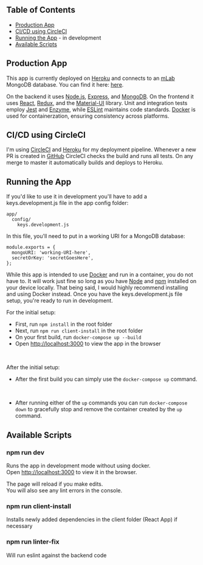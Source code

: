 ## Table of Contents

- [Production App](#production-app)
- [CI/CD using CircleCI](#ci/cd-using-circleci)
- [Running the App](#running-the-app) - in development
- [Available Scripts](#available-scripts)

## Production App

This app is currently deployed on [Heroku](https://heroku.com/) and connects to an [mLab](https://mlab.com/) MongoDB database.  You can find it here: [here](https://secure-caverns-23669.herokuapp.com/).

On the backend it uses [Node.js](https://nodejs.org/en/), [Express](https://expressjs.com/), and [MongoDB](https://www.mongodb.com/).  On the frontend it uses [React](https://reactjs.org/), [Redux](https://redux.js.org/introduction), and the [Material-UI](https://material-ui.com/) library.  Unit and integration tests employ [Jest](https://jestjs.io/en/) and [Enzyme](https://airbnb.io/enzyme/), while [ESLint](https://eslint.org/) maintains code standards.  [Docker](https://www.docker.com/) is used for containerzation, ensuring consistency across platforms.


## CI/CD using CircleCI

I'm using [CircleCI](https://circleci.com/) and [Heroku](https://heroku.com/) for my deployment pipeline.  Whenever a new PR is created in [GitHub](https://github.com/) CircleCI checks the build and runs all tests.  On any merge to master it automatically builds and deploys to Heroku.


## Running the App

If you'd like to use it in development you'll have to add a keys.development.js file in the app config folder:

```
app/
  config/
    keys.development.js
```

In this file, you'll need to put in a working URI for a MongoDB database:

```
module.exports = {
  mongoURI: 'working-URI-here',
  secretOrKey: 'secretGoesHere',
};
```

While this app is intended to use [Docker](https://www.docker.com/) and run in a container, you do not have to. It will work just fine so long as you have [Node](https://nodejs.org/en/download/) and [npm](https://www.npmjs.com/) installed on your device locally.  That being said, I would highly recommend installing and using Docker instead.  Once you have the keys.development.js file setup, you're ready to run in development.

For the initial setup:<br>
- First, run `npm install` in the root folder
- Next, run `npm run client-install` in the root folder
- On your first build, run `docker-compose up --build`
- Open [http://localhost:3000](http://localhost:3000) to view the app in the browser<br>
<br>

After the initial setup:<br>
- After the first build you can simply use the `docker-compose up` command.<br>
<br>

- After running either of the `up` commands you can run `docker-compose down` to gracefully stop and remove the container created by the `up` command.


## Available Scripts

### npm run dev

Runs the app in development mode without using docker.<br>
Open [http://localhost:3000](http://localhost:3000) to view it in the browser.

The page will reload if you make edits.<br>
You will also see any lint errors in the console.

### npm run client-install

Installs newly added dependencies in the client folder (React App) if necessary

### npm run linter-fix

Will run eslint against the backend code
